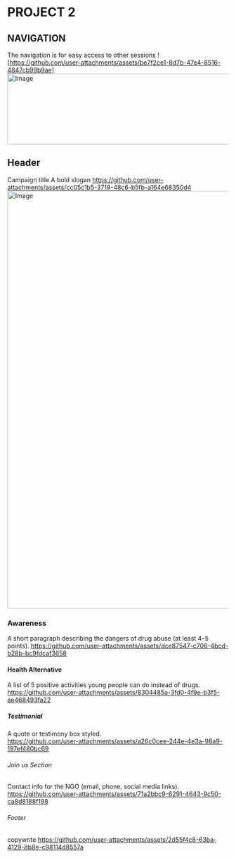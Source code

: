 # PROJECT 2

## NAVIGATION
The navigation is for easy access to other sessions
![https://github.com/user-attachments/assets/be7f2ce1-8d7b-47e4-8516-4847cb99b9ae]
<img width="1900" height="161" alt="Image" src="https://github.com/user-attachments/assets/be7f2ce1-8d7b-47e4-8516-4847cb99b9ae" />

## Header
 Campaign title
 A bold slogan
https://github.com/user-attachments/assets/cc05c1b5-3719-48c6-b5fb-a164e68350d4 
<img width="1903" height="950" alt="Image" src="https://github.com/user-attachments/assets/cc05c1b5-3719-48c6-b5fb-a164e68350d4" />

### Awareness
 A short paragraph describing the dangers of drug abuse (at least 4–5 points). 
https://github.com/user-attachments/assets/dce87547-c706-4bcd-b28b-bc9fdcaf3658 

#### Health Alternative
A list of 5 positive activities young people can do instead of drugs.
https://github.com/user-attachments/assets/8304485a-3fd0-4f9e-b3f5-ae468493fa22 


##### Testimonial
 A quote or testimony box styled.  
https://github.com/user-attachments/assets/a26c0cee-244e-4e3a-98a9-197ef480bc69 


###### Join us Section
 Contact info for the NGO (email, phone, social media links).
 https://github.com/user-attachments/assets/71a2bbc9-6291-4643-9c50-ca8d8188f198 


 ###### Footer
 copywrite
 https://github.com/user-attachments/assets/2d55f4c8-63ba-4129-8b8e-c98114d8557a
